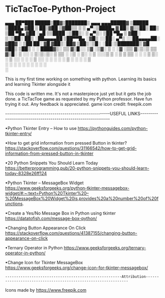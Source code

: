 # TicTacToe-Python-Project

 ▄▄▄       ██▀███    █████▒██▓▒███████▒ ▄▄▄     ▄▄▄█████▓ ▒█████  
▒████▄    ▓██ ▒ ██▒▓██   ▒▓██▒▒ ▒ ▒ ▄▀░▒████▄   ▓  ██▒ ▓▒▒██▒  ██▒
▒██  ▀█▄  ▓██ ░▄█ ▒▒████ ░▒██▒░ ▒ ▄▀▒░ ▒██  ▀█▄ ▒ ▓██░ ▒░▒██░  ██▒
░██▄▄▄▄██ ▒██▀▀█▄  ░▓█▒  ░░██░  ▄▀▒   ░░██▄▄▄▄██░ ▓██▓ ░ ▒██   ██░
 ▓█   ▓██▒░██▓ ▒██▒░▒█░   ░██░▒███████▒ ▓█   ▓██▒ ▒██▒ ░ ░ ████▓▒░
 ▒▒   ▓▒█░░ ▒▓ ░▒▓░ ▒ ░   ░▓  ░▒▒ ▓░▒░▒ ▒▒   ▓▒█░ ▒ ░░   ░ ▒░▒░▒░ 
  ▒   ▒▒ ░  ░▒ ░ ▒░ ░      ▒ ░░░▒ ▒ ░ ▒  ▒   ▒▒ ░   ░      ░ ▒ ▒░ 
  ░   ▒     ░░   ░  ░ ░    ▒ ░░ ░ ░ ░ ░  ░   ▒    ░      ░ ░ ░ ▒  
      ░  ░   ░             ░    ░ ░          ░  ░            ░ ░  
                              ░                                   

This is my first time working on something with python. Learning its basics and learning Tkinter alongside it 

This code is written me. It's not a masterpiece just yet but it gets the job done. a TicTacToe game as requested by my Python professor.
Have fun trying it out.
Any feedback is appreciated. 
game icon credit: freepik.com 

-----------------------------------------------------USEFUL LINKS--------------------------------------------------------------

•Python Tkinter Entry – How to use
  https://pythonguides.com/python-tkinter-entry/

•How to get grid information from pressed Button in tkinter?
  https://stackoverflow.com/questions/31166542/how-to-get-grid-information-from-pressed-button-in-tkinter

•20 Python Snippets You Should Learn Today
  https://betterprogramming.pub/20-python-snippets-you-should-learn-today-8328e26ff124

•Python Tkinter – MessageBox Widget
  https://www.geeksforgeeks.org/python-tkinter-messagebox-widget/#:~:text=Python%20Tkinter%20–%20MessageBox%20Widget%20is,provides%20a%20number%20of%20functions.

•Create a Yes/No Message Box in Python using tkinter
  https://datatofish.com/message-box-python/

•Changing Button Appearance On Click
  https://stackoverflow.com/questions/41387155/changing-button-appearance-on-click

•Ternary Operator in Python
  https://www.geeksforgeeks.org/ternary-operator-in-python/

•Change Icon for Tkinter MessageBox
  https://www.geeksforgeeks.org/change-icon-for-tkinter-messagebox/
  
    -----------------------------------------------------Attribution--------------------------------------------------------------
  Icons made by https://www.freepik.com


